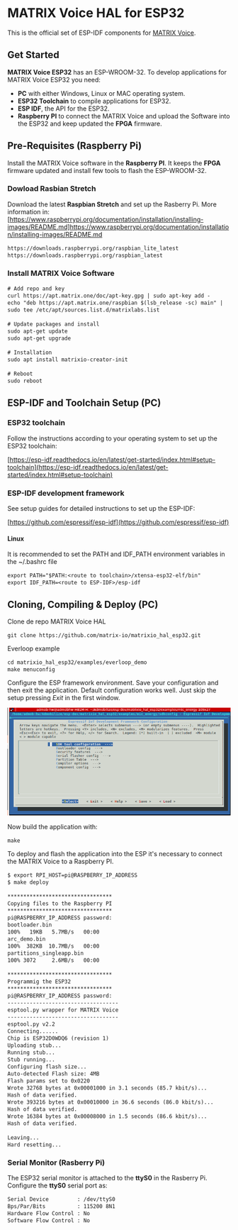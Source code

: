 # MATRIX Voice HAL for ESP32
This is the official set of ESP-IDF components for [MATRIX Voice](https://www.matrix.one/products/voice). 

## Get Started

**MATRIX Voice ESP32** has an ESP-WROOM-32. To develop applications for MATRIX Voice ESP32 you need:

* **PC** with either Windows, Linux or MAC operating system.
* **ESP32 Toolchain** to compile applications for ESP32.
* **ESP IDF**, the API for the ESP32.
* **Raspberry PI** to connect the MATRIX Voice and upload the Software into the ESP32 and keep updated the **FPGA** firmware.

## Pre-Requisites (Raspberry Pi)

Install the MATRIX Voice software in the **Raspberry PI**. It keeps the **FPGA** firmware updated and install few tools to flash the ESP-WROOM-32. 

### Dowload Rasbian Stretch 

Download the latest **Raspbian Stretch** and set up  the Rasberry Pi. More information in:[https://www.raspberrypi.org/documentation/installation/installing-images/README.md]https://www.raspberrypi.org/documentation/installation/installing-images/README.md 
```
https://downloads.raspberrypi.org/raspbian_lite_latest
https://downloads.raspberrypi.org/raspbian_latest
```

### Install MATRIX Voice Software
```
# Add repo and key
curl https://apt.matrix.one/doc/apt-key.gpg | sudo apt-key add -
echo "deb https://apt.matrix.one/raspbian $(lsb_release -sc) main" | sudo tee /etc/apt/sources.list.d/matrixlabs.list

# Update packages and install
sudo apt-get update
sudo apt-get upgrade

# Installation
sudo apt install matrixio-creator-init

# Reboot
sudo reboot
```

## ESP-IDF and Toolchain Setup (PC)

### ESP32 toolchain 

Follow the instructions according to your operating system to set up the ESP32 toolchain:

[https://esp-idf.readthedocs.io/en/latest/get-started/index.html#setup-toolchain](https://esp-idf.readthedocs.io/en/latest/get-started/index.html#setup-toolchain)

### ESP-IDF development framework

See setup guides for detailed instructions to set up the ESP-IDF:

[https://github.com/espressif/esp-idf](https://github.com/espressif/esp-idf)

#### Linux

It is recommended to set the PATH and IDF_PATH environment variables in the ~/.bashrc file

```
export PATH="$PATH:<route to toolchain>/xtensa-esp32-elf/bin"
export IDF_PATH=<route to ESP-IDF>/esp-idf
```

## Cloning, Compiling & Deploy (PC)

Clone de repo MATRIX Voice HAL

```
git clone https://github.com/matrix-io/matrixio_hal_esp32.git
```

Everloop example

```
cd matrixio_hal_esp32/examples/everloop_demo
make menuconfig
```

Configure the ESP framework environment. Save your configuration and then exit the application. Default configuration works well. Just skip the setup pressing *Exit* in the first window. 

![ESP Framework configuration](ESP-IDF_config.png)

Now build the application with:

```
make
```

To deploy and flash the application into the ESP it's necessary to connect the MATRIX Voice to a Raspberry PI. 

```
$ export RPI_HOST=pi@RASPBERRY_IP_ADDRESS
$ make deploy

*********************************
Copying files to the Raspberry PI
*********************************
pi@RASPBERRY_IP_ADDRESS password: 
bootloader.bin                                                     100%   19KB   5.7MB/s   00:00    
arc_demo.bin                                                       100%  382KB  10.7MB/s   00:00    
partitions_singleapp.bin                                           100% 3072     2.6MB/s   00:00    

*********************************
Programmig the ESP32
*********************************
pi@RASPBERRY_IP_ADDRESS password: 
-----------------------------------
esptool.py wrapper for MATRIX Voice
-----------------------------------
esptool.py v2.2
Connecting......
Chip is ESP32D0WDQ6 (revision 1)
Uploading stub...
Running stub...
Stub running...
Configuring flash size...
Auto-detected Flash size: 4MB
Flash params set to 0x0220
Wrote 32768 bytes at 0x00001000 in 3.1 seconds (85.7 kbit/s)...
Hash of data verified.
Wrote 393216 bytes at 0x00010000 in 36.6 seconds (86.0 kbit/s)...
Hash of data verified.
Wrote 16384 bytes at 0x00008000 in 1.5 seconds (86.6 kbit/s)...
Hash of data verified.

Leaving...
Hard resetting...

```

### Serial Monitor (Rasberry Pi)

The ESP32 serial monitor is attached to the **ttyS0** in the Rasberry Pi. Configure the **ttyS0** serial port as:

```
Serial Device         : /dev/ttyS0  
Bps/Par/Bits          : 115200 8N1        
Hardware Flow Control : No
Software Flow Control : No  
```

